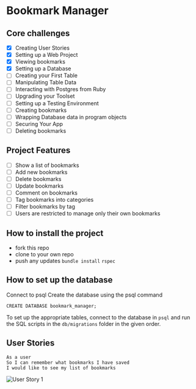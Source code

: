 # Bookmark Manager

## Core challenges

- [x] Creating User Stories
- [x] Setting up a Web Project
- [x] Viewing bookmarks
- [x] Setting up a Database
- [ ] Creating your First Table
- [ ] Manipulating Table Data
- [ ] Interacting with Postgres from Ruby
- [ ] Upgrading your Toolset
- [ ] Setting up a Testing Environment
- [ ] Creating bookmarks
- [ ] Wrapping Database data in program objects
- [ ] Securing Your App
- [ ] Deleting bookmarks

## Project Features

- [ ] Show a list of bookmarks
- [ ] Add new bookmarks
- [ ] Delete bookmarks
- [ ] Update bookmarks
- [ ] Comment on bookmarks
- [ ] Tag bookmarks into categories
- [ ] Filter bookmarks by tag
- [ ] Users are restricted to manage only their own bookmarks

## How to install the project

- fork this repo
- clone to your own repo
- push any updates
  `bundle install`
  `rspec`

## How to set up the database
Connect to psql
Create the database using the psql command
``` 
CREATE DATABASE bookmark_manager;
```

To set up the appropriate tables, connect to the database in `psql` and run the SQL scripts in the `db/migrations` folder in the given order.

## User Stories

```
As a user
So I can remember what bookmarks I have saved
I would like to see my list of bookmarks
```

![User Story 1](https://s3.us-west-2.amazonaws.com/secure.notion-static.com/1cfc4bb5-b1c3-4552-a23b-e11e5ca6cf57/Screenshot_2021-10-11_at_15.37.22.png?X-Amz-Algorithm=AWS4-HMAC-SHA256&X-Amz-Credential=AKIAT73L2G45O3KS52Y5%2F20211011%2Fus-west-2%2Fs3%2Faws4_request&X-Amz-Date=20211011T143953Z&X-Amz-Expires=86400&X-Amz-Signature=7d01d76c9e15cd8506c69e5df732695ac5d712c95a033e3d5671e094b57fe96c&X-Amz-SignedHeaders=host&response-content-disposition=filename%20%3D%22Screenshot%25202021-10-11%2520at%252015.37.22.png%22)
